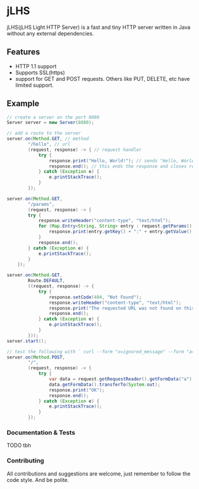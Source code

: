 # jLHS

jLHS(jLHS Light HTTP Server) is a fast and tiny HTTP server written in Java without any external dependencies.

## Features

- HTTP 1.1 support
- Supports SSL(https)
- support for GET and POST requests. Others like PUT, DELETE, etc have limited support.

## Example

```java
// create a server on the port 8080
Server server = new Server(8080);

// add a route to the server
server.on(Method.GET, // method
        "/hello", // url
        (request, response) -> { // request handler
            try {
                response.print("Hello, World!"); // sends "Hello, World!"
                response.end(); // this ends the response and closes related streams
            } catch (Exception e) {
                e.printStackTrace();
            }
        });

server.on(Method.GET,
        "/params",
        (request, response) -> {
        try {
            response.writeHeader("content-type", "text/html");
            for (Map.Entry<String, String> entry : request.getParams().entrySet()) {
                response.print(entry.getKey() + ":" + entry.getValue() + "<br>");
            }
            response.end();
        } catch (Exception e) {
            e.printStackTrace();
        }
    });

server.on(Method.GET,
        Route.DEFAULT,
        ((request, response) -> {
            try {
                response.setCode(404, "Not Found");
                response.writeHeader("content-type", "text/html");
                response.print("The requested URL was not found on this server.");
                response.end();
            } catch (Exception e) {
                e.printStackTrace();
            }
        }));
server.start();

// test the following with ` curl --form "x=ignored_message" --form "a=test_message" localhost:8080/`
server.on(Method.POST,
        "/",
        (request, response) -> {
            try {
                var data = request.getRequestReader().getFormData("a").orElseThrow();
                data.getFormData().transferTo(System.out);
                response.print("OK");
                response.end();
            } catch (Exception e) {
                e.printStackTrace();
            }
        });
```

### Documentation & Tests

TODO tbh

### Contributing

All contributions and suggestions are welcome, just remember to follow the code style. And be polite.

